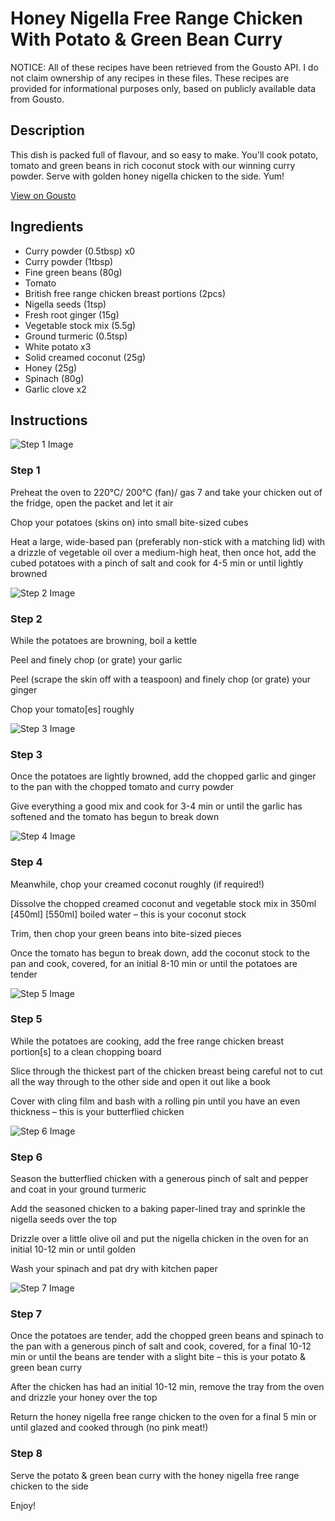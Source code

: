 # Honey Nigella Free Range Chicken With Potato & Green Bean Curry

NOTICE: All of these recipes have been retrieved from the Gousto API. I do not claim ownership of any recipes in these files. These recipes are provided for informational purposes only, based on publicly available data from Gousto.

## Description

This dish is packed full of flavour, and so easy to make. You'll cook potato, tomato and green beans in rich coconut stock with our winning curry powder. Serve with golden honey nigella chicken to the side. Yum!

[View on Gousto](https://www.gousto.co.uk/recipes/cookbook/honey-nigella-free-range-chicken-with-potato-green-bean-curry)

## Ingredients

- Curry powder (0.5tbsp) x0
- Curry powder (1tbsp)
- Fine green beans (80g)
- Tomato
- British free range chicken breast portions (2pcs)
- Nigella seeds (1tsp)
- Fresh root ginger (15g)
- Vegetable stock mix (5.5g)
- Ground turmeric (0.5tsp)
- White potato x3
- Solid creamed coconut (25g)
- Honey (25g)
- Spinach (80g)
- Garlic clove x2

## Instructions

![Step 1 Image](https://production-media.gousto.co.uk/cms/recipe-step-image/Step-1-1702987904275-x200.jpg)

### Step 1

Preheat the oven to 220°C/ 200°C (fan)/ gas 7 and take your chicken out of the fridge, open the packet and let it air

Chop your potatoes (skins on) into small bite-sized cubes

Heat a large, wide-based pan (preferably non-stick with a matching lid) with a drizzle of vegetable oil over a medium-high heat, then once hot, add the cubed potatoes with a pinch of salt and cook for 4-5 min or until lightly browned

![Step 2 Image](https://production-media.gousto.co.uk/cms/recipe-step-image/Step-2-1702987907778-x200.jpg)

### Step 2

While the potatoes are browning, boil a kettle

Peel and finely chop (or grate) your garlic

Peel (scrape the skin off with a teaspoon) and finely chop (or grate) your ginger

Chop your tomato[es] roughly

![Step 3 Image](https://production-media.gousto.co.uk/cms/recipe-step-image/Step-3-1702987911795-x200.jpg)

### Step 3

Once the potatoes are lightly browned, add the chopped garlic and ginger to the pan with the chopped tomato and curry powder

Give everything a good mix and cook for 3-4 min or until the garlic has softened and the tomato has begun to break down

![Step 4 Image](https://production-media.gousto.co.uk/cms/recipe-step-image/Step-4-1702987915624-x200.jpg)

### Step 4

Meanwhile, chop your creamed coconut roughly (if required!)

Dissolve the chopped creamed coconut and vegetable stock mix in 350ml <span class="text-purple">[450ml] </span><span class="text-danger">[550ml]</span> boiled water – this is your coconut stock

Trim, then chop your green beans into bite-sized pieces

Once the tomato has begun to break down, add the coconut stock to the pan and cook, covered, for an initial 8-10 min or until the potatoes are tender

![Step 5 Image](https://production-media.gousto.co.uk/cms/recipe-step-image/Step-5-1702987920291-x200.jpg)

### Step 5

While the potatoes are cooking, add the free range chicken breast portion[s] to a clean chopping board

Slice through the thickest part of the chicken breast being careful not to cut all the way through to the other side and open it out like a book

Cover with cling film and bash with a rolling pin until you have an even thickness – this is your butterflied chicken

![Step 6 Image](https://production-media.gousto.co.uk/cms/recipe-step-image/Step-6-1702987924151-x200.jpg)

### Step 6

Season the butterflied chicken with a generous pinch of salt and pepper and coat in your ground turmeric

Add the seasoned chicken to a baking paper-lined tray and sprinkle the nigella seeds over the top

Drizzle over a little olive oil and put the nigella chicken in the oven for an initial 10-12 min or until golden

Wash your spinach and pat dry with kitchen paper

![Step 7 Image](https://production-media.gousto.co.uk/cms/recipe-step-image/Step-7-1702987927569-x200.jpg)

### Step 7

Once the potatoes are tender, add the chopped green beans and spinach to the pan with a generous pinch of salt and cook, covered, for a final 10-12 min or until the beans are tender with a slight bite – this is your potato & green bean curry

After the chicken has had an initial 10-12 min, remove the tray from the oven and drizzle your honey over the top

Return the honey nigella free range chicken to the oven for a final 5 min or until glazed and cooked through (no pink meat!)

### Step 8

Serve the potato & green bean curry with the honey nigella free range chicken to the side

Enjoy!

